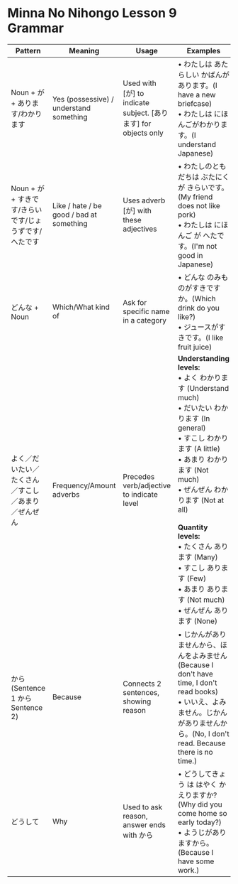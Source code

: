 # Minna No Nihongo Lesson 9 Grammar

| Pattern                                               | Meaning                                  | Usage                                                           | Examples                                                                                                                                                                                                                                                                                                                                                            |
| ----------------------------------------------------- | ---------------------------------------- | --------------------------------------------------------------- | ------------------------------------------------------------------------------------------------------------------------------------------------------------------------------------------------------------------------------------------------------------------------------------------------------------------------------------------------------------------- |
| Noun + が + あります/わかります                       | Yes (possessive) / understand something  | Used with [が] to indicate subject. [あります] for objects only | • わたしは あたらしい かばんが あります。(I have a new briefcase)<br>• わたしは にほんごがわかります。(I understand Japanese)                                                                                                                                                                                                                                       |
| Noun + が + すきです/きらいです/じょうずです/へたです | Like / hate / be good / bad at something | Uses adverb [が] with these adjectives                          | • わたしのともだちは ぶたにく が きらいです。(My friend does not like pork)<br>• わたしは にほんご が へたです。(I'm not good in Japanese)                                                                                                                                                                                                                          |
| どんな + Noun                                         | Which/What kind of                       | Ask for specific name in a category                             | • どんな のみものがすきですか。(Which drink do you like?)<br>• ジュースがすきです。(I like fruit juice)                                                                                                                                                                                                                                                             |
| よく／だいたい／たくさん／すこし／あまり／ぜんぜん    | Frequency/Amount adverbs                 | Precedes verb/adjective to indicate level                       | **Understanding levels:**<br>• よく わかります (Understand much)<br>• だいたい わかります (In general)<br>• すこし わかります (A little)<br>• あまり わかります (Not much)<br>• ぜんぜん わかります (Not at all)<br><br>**Quantity levels:**<br>• たくさん あります (Many)<br>• すこし あります (Few)<br>• あまり あります (Not much)<br>• ぜんぜん あります (None) |
| から (Sentence 1 から Sentence 2)                     | Because                                  | Connects 2 sentences, showing reason                            | • じかんがありませんから、ほんをよみません (Because I don't have time, I don't read books)<br>• いいえ、よみません。じかんがありませんから。(No, I don't read. Because there is no time.)                                                                                                                                                                           |
| どうして                                              | Why                                      | Used to ask reason, answer ends with から                       | • どうしてきょう は はやく かえりますか? (Why did you come home so early today?)<br>• ようじがありますから。(Because I have some work.)                                                                                                                                                                                                                             |
